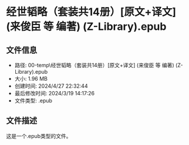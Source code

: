 ﻿# 经世韬略（套装共14册）[原文+译文] (来俊臣 等 编著) (Z-Library).epub

## 文件信息
- 路径: 00-temp\经世韬略（套装共14册）[原文+译文] (来俊臣 等 编著) (Z-Library).epub
- 大小: 1.96 MB
- 创建时间: 2024/4/27 22:32:44
- 最后修改时间: 2024/3/19 14:17:26
- 文件类型: .epub

## 文件描述
这是一个.epub类型的文件。

